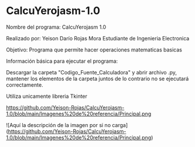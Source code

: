 # CalcuYerojasm-1.0
Nombre del programa: CalcuYerojasm 1.0

Realizado por:
Yeison Darío Rojas Mora
Estudiante de Ingenieria Electronica

Objetivo: Programa que permite hacer operaciones matematicas basicas

Información básica para ejecutar el programa:

Descargar la carpeta "Codigo_Fuente_Calculadora" y abrir archivo .py, mantener los elementos de la carpeta juntos de lo contrario no se ejecutará correctamente.

Utiliza unicamente libreria Tkinter

https://github.com/Yeison-Rojas/CalcuYerojasm-1.0/blob/main/Imagenes%20de%20referencia/Principal.png

![Aquí la descripción de la imagen por si no carga]
(https://github.com/Yeison-Rojas/CalcuYerojasm-1.0/blob/main/Imagenes%20de%20referencia/Principal.png)
